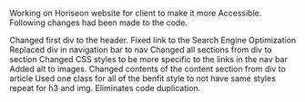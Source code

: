 Working on Horiseon website for client to make it more Accessible. Following changes had been made to the code.

Changed first div to the header.
Fixed link to the Search Engine Optimization
Replaced div in navigation bar to nav
Changed all sections from div to section
Changed CSS styles to be more specific to the links in the nav bar
Added alt to images.
Changed contents of the content section from div to article
Used one class for all of the benfit style to not have same styles repeat for h3 and img. Eliminates code duplication.
